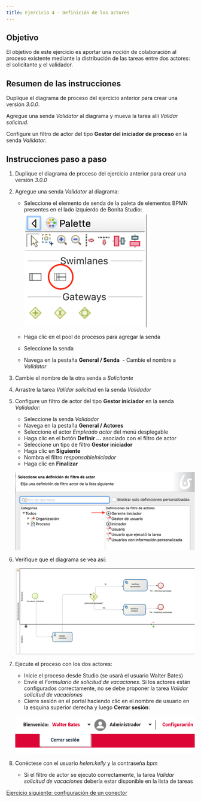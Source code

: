 ```yaml
---
title: Ejercicio 4 - Definición de los actores
---
```


## Objetivo

El objetivo de este ejercicio es aportar una noción de colaboración al proceso existente mediante la distribución de las tareas entre dos actores: el solicitante y el validador.

## Resumen de las instrucciones

Duplique el diagrama de proceso del ejercicio anterior para crear una versión *3.0.0*.

Agregue una senda *Validator* al diagrama y mueva la tarea allí *Validar solicitud*.

Configure un filtro de actor del tipo **Gestor del iniciador de proceso** en la senda *Validator*.

## Instrucciones paso a paso

1. Duplique el diagrama de proceso del ejercicio anterior para crear una versión *3.0.0*

1. Agregue una senda *Validator* al diagrama:
    - Seleccione el elemento de senda de la paleta de elementos BPMN presentes en el lado izquierdo de Bonita Studio:
   
    ![elemento de senda en la paleta BPMN](images/ex04/ex4_01.png)
   
    - Haga clic en el pool de procesos para agregar la senda
    - Seleccione la senda
    - Navega en la pestaña **General / Senda**
    - Cambie el nombre a *Validator*
   
1. Cambie el nombre de la otra senda a *Solicitante*
   
1. Arrastre la tarea *Validar solicitud* en la senda *Validador*

1. Configure un filtro de actor del tipo **Gestor iniciador** en la senda *Validador*:
    - Seleccione la senda *Validador*
    - Navega en la pestaña **General / Actores**
    - Seleccione el actor *Empleado actor* del menú desplegable
    - Haga clic en el botón **Definir ...** asociado con el filtro de actor
    - Seleccione un tipo de filtro **Gestor iniciador**
    - Haga clic en **Siguiente**
    - Nombra el filtro *responsableIniciador*
    - Haga clic en **Finalizar**
    
    ![gerente_iniciador](images/ex04/ex4_10.png)

1. Verifique que el diagrama se vea así:

    ![diagrama con dos carriles](images/ex04/ex4_02.png)

1. Ejecute el proceso con los dos actores:
    - Inicie el proceso desde Studio (se usará el usuario Walter Bates)
    - Envíe el *Formulario de solicitud de vacaciones*. Si los actores están configurados correctamente, no se debe proponer la tarea *Validar solicitud de vacaciones*
    - Cierre sesión en el portal haciendo clic en el nombre de usuario en la esquina superior derecha y luego **Cerrar sesión**:
    
    ![cierre de sesión del portal](images/ex04/ex4_03.png)
   
 1. Conéctese con el usuario *helen.kelly* y la contraseña *bpm*
 
    - Si el filtro de actor se ejecutó correctamente, la tarea *Validar solicitud de vacaciones* debería estar disponible en la lista de tareas
   
   [Ejercicio siguiente: configuración de un conector](05-connectors)
